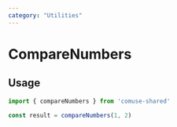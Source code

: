 ```yaml
---
category: "Utilities"
---
```


# CompareNumbers

## Usage

```ts
import { compareNumbers } from 'comuse-shared'

const result = compareNumbers(1, 2)
```
